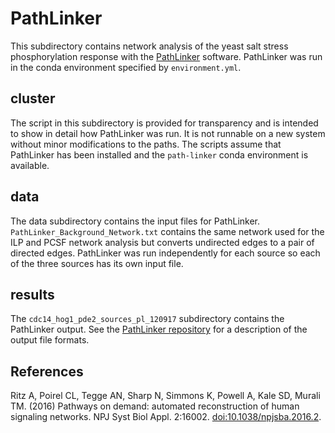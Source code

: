 # PathLinker
This subdirectory contains network analysis of the yeast salt stress phosphorylation response with the [PathLinker](https://github.com/Murali-group/PathLinker) software.
PathLinker was run in the conda environment specified by `environment.yml`.

## cluster
The script in this subdirectory is provided for transparency and is intended to show in detail how PathLinker was run.
It is not runnable on a new system without minor modifications to the paths.
The scripts assume that PathLinker has been installed and the `path-linker` conda environment is available.

## data
The data subdirectory contains the input files for PathLinker.
`PathLinker_Background_Network.txt` contains the same network used for the ILP  and PCSF network analysis but converts undirected edges to a pair of directed edges.
PathLinker was run independently for each source so each of the three sources has its own input file.

## results
The `cdc14_hog1_pde2_sources_pl_120917` subdirectory contains the PathLinker output.
See the [PathLinker repository](https://github.com/Murali-group/PathLinker) for a description of the output file formats.

## References
Ritz A, Poirel CL, Tegge AN, Sharp N, Simmons K, Powell A, Kale SD, Murali TM.
(2016)
Pathways on demand: automated reconstruction of human signaling networks.
NPJ Syst Biol Appl. 2:16002.
[doi:10.1038/npjsba.2016.2](https://doi.org/10.1038/npjsba.2016.2).
